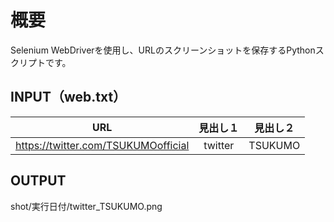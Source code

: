 # 概要
Selenium WebDriverを使用し、URLのスクリーンショットを保存するPythonスクリプトです。

## INPUT（web.txt）
| URL | 見出し１ | 見出し２ |
|:---:|:---:|:---:|
| https://twitter.com/TSUKUMOofficial | twitter | TSUKUMO |

## OUTPUT
shot/実行日付/twitter_TSUKUMO.png
